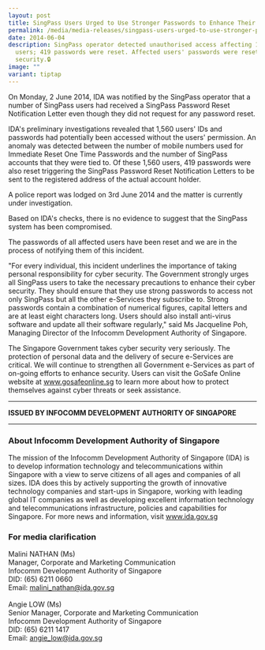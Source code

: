 ```yaml
---
layout: post
title: SingPass Users Urged to Use Stronger Passwords to Enhance Their Cyber Security
permalink: /media/media-releases/singpass-users-urged-to-use-stronger-passwords-to-enhance-their-cyber-security/
date: 2014-06-04
description: SingPass operator detected unauthorised access affecting 1,560
  users; 419 passwords were reset. Affected users' passwords were reset for
  security.🔒
image: ""
variant: tiptap
---
```

On Monday, 2 June 2014, IDA was notified by the SingPass operator that a number of SingPass users had received a SingPass Password Reset Notification Letter even though they did not request for any password reset.

IDA's preliminary investigations revealed that 1,560 users' IDs and passwords had potentially been accessed without the users' permission. An anomaly was detected between the number of mobile numbers used for Immediate Reset One Time Passwords and the number of SingPass accounts that they were tied to. Of these 1,560 users, 419 passwords were also reset triggering the SingPass Password Reset Notification Letters to be sent to the registered address of the actual account holder.

A police report was lodged on 3rd June 2014 and the matter is currently under investigation.

Based on IDA's checks, there is no evidence to suggest that the SingPass system has been compromised.

The passwords of all affected users have been reset and we are in the process of notifying them of this incident.

"For every individual, this incident underlines the importance of taking personal responsibility for cyber security. The Government strongly urges all SingPass users to take the necessary precautions to enhance their cyber security. They should ensure that they use strong passwords to access not only SingPass but all the other e-Services they subscribe to. Strong passwords contain a combination of numerical figures, capital letters and are at least eight characters long. Users should also install anti-virus software and update all their software regularly," said Ms Jacqueline Poh, Managing Director of the Infocomm Development Authority of Singapore.

The Singapore Government takes cyber security very seriously. The protection of personal data and the delivery of secure e-Services are critical. We will continue to strengthen all Government e-Services as part of on-going efforts to enhance security. Users can visit the GoSafe Online website at www.gosafeonline.sg to learn more about how to protect themselves against cyber threats or seek assistance.

---

**ISSUED BY INFOCOMM DEVELOPMENT AUTHORITY OF SINGAPORE**

---

### **About Infocomm Development Authority of Singapore**
The mission of the Infocomm Development Authority of Singapore (IDA) is to develop information technology and telecommunications within Singapore with a view to serve citizens of all ages and companies of all sizes. IDA does this by actively supporting the growth of innovative technology companies and start-ups in Singapore, working with leading global IT companies as well as developing excellent information technology and telecommunications infrastructure, policies and capabilities for Singapore. For more news and information, visit www.ida.gov.sg

### **For media clarification**
Malini NATHAN (Ms)
<br>Manager, Corporate and Marketing Communication
<br>Infocomm Development Authority of Singapore 
<br>DID: (65) 6211 0660
<br>Email: malini_nathan@ida.gov.sg
<br>
<br>Angie LOW (Ms)
<br>Senior Manager, Corporate and Marketing Communication
<br>Infocomm Development Authority of Singapore 
<br>DID: (65) 6211 1417
<br>Email: angie_low@ida.gov.sg